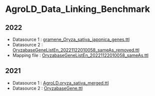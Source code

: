 # AgroLD_Data_Linking_Benchmark

## 2022

* Datasource 1 : [gramene_Oryza_sativa_japonica_genes.ttl](https://github.com/pierrelarmande/AgroLD_Data_Linking_Benchmark/blob/main/gramene_Oryza_sativa_japonica_genes.ttl.tar.gz)
* Datasource 2 : [OryzabaseGeneListEn_20221122010058_sameAs_removed.ttl](https://github.com/pierrelarmande/AgroLD_Data_Linking_Benchmark/blob/main/OryzabaseGeneListEn_20221122010058_sameAs_removed.ttl.tar.gz)
* Mapping file : [OryzabaseGeneListEn_20221122010058_sameAs.ttl](https://github.com/pierrelarmande/AgroLD_Data_Linking_Benchmark/blob/main/OryzabaseGeneListEn_20221122010058_sameAs.ttl.tar.gz)

## 2021
* Datasource 1 : [AgroLD.oryza_sativa_merged.ttl](https://github.com/pierrelarmande/AgroLD_Data_Linking_Benchmark/files/8410972/Rdflib_agrold.oryza_sativa_merged.ttl.zip)
* Datasource 2 : [OryzabaseGene.ttl](https://github.com/pierrelarmande/AgroLD_Data_Linking_Benchmark/files/8410981/Rdflib_OryzabaseGene_jasmonate_subset.ttl.zip)


